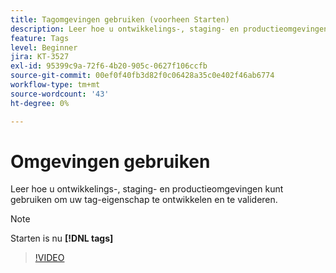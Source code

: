 ```yaml
---
title: Tagomgevingen gebruiken (voorheen Starten)
description: Leer hoe u ontwikkelings-, staging- en productieomgevingen kunt gebruiken om uw tag-eigenschap te ontwikkelen en te valideren.
feature: Tags
level: Beginner
jira: KT-3527
exl-id: 95399c9a-72f6-4b20-905c-0627f106ccfb
source-git-commit: 00ef0f40fb3d82f0c06428a35c0e402f46ab6774
workflow-type: tm+mt
source-wordcount: '43'
ht-degree: 0%

---
```


# Omgevingen gebruiken

Leer hoe u ontwikkelings-, staging- en productieomgevingen kunt gebruiken om uw tag-eigenschap te ontwikkelen en te valideren.

>[!NOTE]
>
> Starten is nu **[!DNL tags]**

>[!VIDEO](https://video.tv.adobe.com/v/28729/?learn=on)
